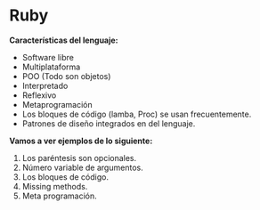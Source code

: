 
# Ruby

**Características del lenguaje:**
* Software libre
* Multiplataforma
* POO (Todo son objetos)
* Interpretado
* Reflexivo
* Metaprogramación
* Los bloques de código (lamba, Proc) se usan frecuentemente.
* Patrones de diseño integrados en del lenguaje.

**Vamos a ver ejemplos de lo siguiente:**
1. Los paréntesis son opcionales.
1. Número variable de argumentos.
1. Los bloques de código.
1. Missing methods.
1. Meta programación.
